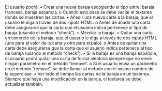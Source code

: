 El usuario podrá:
• Crear una nueva baraja escogiendo el tipo entre: baraja francesa, baraja española.
o Cuando esto pase se debe vaciar el textarea donde se muestren las cartas.
• Añadir una nueva carta a la baraja, que el usuario le diga a través de dos inputs HTML.
o Antes de añadir una carta debe asegurarse que la carta que el usuario indica pertenece al tipo de baraja (usando el método “check”).
• Mezclar la baraja.
• Quitar una carta en concreto de la baraja, que el usuario le diga a través de dos inputs HTML (uno para el valor de la carta y otro para el palo).
o Antes de quitar una carta debe asegurarse que la carta que el usuario indica pertenece al tipo de baraja (usando el método “check”).
• Si la baraja es una baraja española, el usuario podrá quitar una carta de forma aleatoria siempre que no envíe ningún parámetro en el método “remove”.
o Si el usuario envía un parámetro en el método “remove”, se debe llamar al método con el mismo nombre de la superclase.
• Ver todo el tiempo las cartas de la baraja en un textarea. Siempre que haya una modificación en la baraja, el textarea se debe actualizar también.
